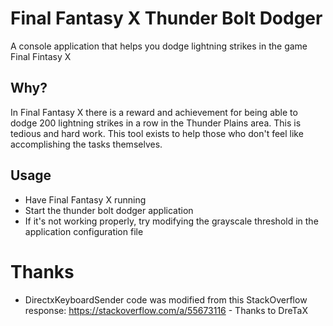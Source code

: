 # Final Fantasy X Thunder Bolt Dodger

A console application that helps you dodge lightning strikes in the game Final Fintasy X

## Why?

In Final Fantasy X there is a reward and achievement for being able to dodge 200 lightning strikes in a row in the Thunder Plains area. This is tedious and hard work. This tool exists to help those who don't feel like accomplishing the tasks themselves.

## Usage
* Have Final Fantasy X running
* Start the thunder bolt dodger application
* If it's not working properly, try modifying the grayscale threshold in the application configuration file

# Thanks

* DirectxKeyboardSender code was modified from this StackOverflow response: https://stackoverflow.com/a/55673116 - Thanks to DreTaX
